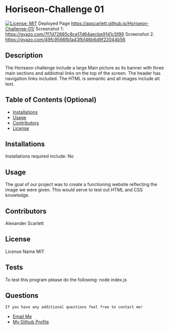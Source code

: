 # Horiseon-Challenge 01

  [![License: MIT](https://img.shields.io/badge/License-MIT-yellow.svg)](https://opensource.org/licenses/MIT) 
Deployed Page https://apscarlett.github.io/Horiseon-Challenge-01/
Screenshot 1: https://gyazo.com/7f7d72665c8ce17d64aecbe9141c5f99
Screenshot 2: https://gyazo.com/49fc9566fb1a43fb146b6d9f22044b56
 ## Description
The Horiseon challenge include a large Main picture as its banner with three main sections and addiotnal links on the top of the screen. The header has navigation links included. The HTML is semantic and all images include alt text.
  
  ## Table of Contents (Optional)
  
  - [Installations](#installations)
  - [Usage](#usage)
  - [Contributors](#contributors)
  - [License](#license)
  
  ## Installations
  Installations required include:
 No

  
  ## Usage
  
 The goal of our project was to create a functioning website reflecting the image we were given. This would serve to test out HTML and CSS knowledge.
      
  
  ## Contributors
  
  Alexander Scarlett
  
  
 ## License

 License Name MIT
  
  ## Tests
  To test this program please do the following:
node index.js
  
## Questions
    If you have any additional questions feel free to contact me!
  <ul>
       <li> <a href='mailto://undefined?subject="contact me&body"="hi" '> Email Me </a> </li>
        <li> <a href='https://github.com/undefined'> My Github Profile </a> </li>
    </ul>
